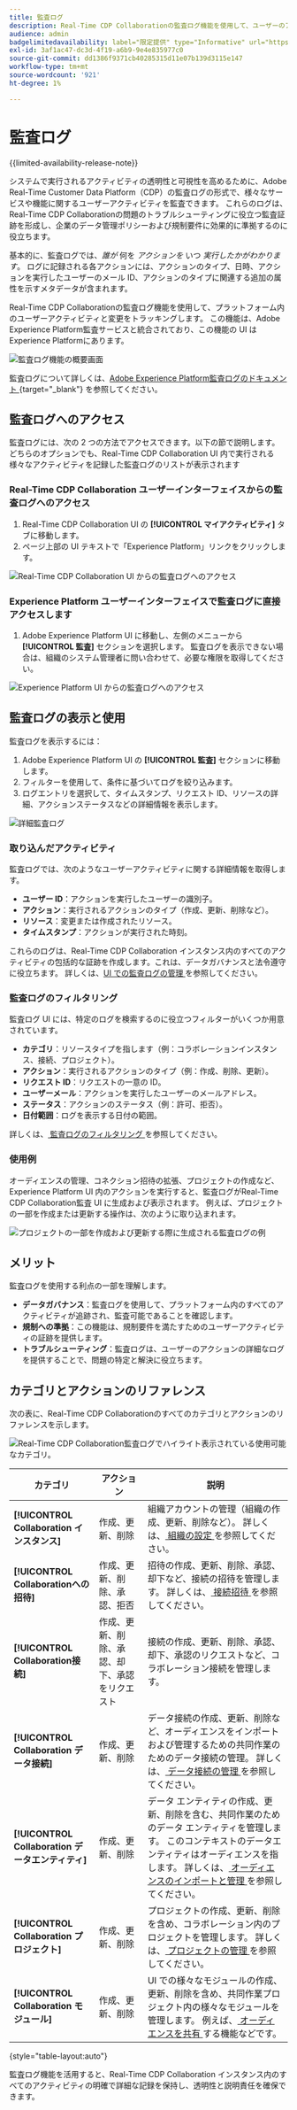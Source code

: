 ```yaml
---
title: 監査ログ
description: Real-Time CDP Collaborationの監査ログ機能を使用して、ユーザーのアクティビティと変更をトラッキングする方法について説明します。
audience: admin
badgelimitedavailability: label="限定提供" type="Informative" url="https://helpx.adobe.com/legal/product-descriptions/real-time-customer-data-platform-collaboration.html newtab=true"
exl-id: 3af1ac47-dc3d-4f19-a6b9-9e4e835977c0
source-git-commit: dd1386f9371cb40285315d11e07b139d3115e147
workflow-type: tm+mt
source-wordcount: '921'
ht-degree: 1%

---
```


# 監査ログ

{{limited-availability-release-note}}

システムで実行されるアクティビティの透明性と可視性を高めるために、Adobe Real-Time Customer Data Platform（CDP）の監査ログの形式で、様々なサービスや機能に関するユーザーアクティビティを監査できます。 これらのログは、Real-Time CDP Collaborationの問題のトラブルシューティングに役立つ監査証跡を形成し、企業のデータ管理ポリシーおよび規制要件に効果的に準拠するのに役立ちます。

基本的に、監査ログでは、*誰が* 何を *アクションを* いつ *実行したかがわかります*。 ログに記録される各アクションには、アクションのタイプ、日時、アクションを実行したユーザーのメール ID、アクションのタイプに関連する追加の属性を示すメタデータが含まれます。

Real-Time CDP Collaborationの監査ログ機能を使用して、プラットフォーム内のユーザーアクティビティと変更をトラッキングします。 この機能は、Adobe Experience Platform監査サービスと統合されており、この機能の UI はExperience Platformにあります。

![ 監査ログ機能の概要画面 ](/help/assets/setup/audit-logs/audit-logs-overview.png)

監査ログについて詳しくは、[Adobe Experience Platform監査ログのドキュメント ](https://experienceleague.adobe.com/en/docs/experience-platform/landing/governance-privacy-security/audit-logs/overview){target="_blank"} を参照してください。

## 監査ログへのアクセス

監査ログには、次の 2 つの方法でアクセスできます。以下の節で説明します。 どちらのオプションでも、Real-Time CDP Collaboration UI 内で実行される様々なアクティビティを記録した監査ログのリストが表示されます

### Real-Time CDP Collaboration ユーザーインターフェイスからの監査ログへのアクセス

1. Real-Time CDP Collaboration UI の **[!UICONTROL マイアクティビティ]** タブに移動します。
2. ページ上部の UI テキストで「Experience Platform」リンクをクリックします。

![Real-Time CDP Collaboration UI からの監査ログへのアクセス ](/help/assets/setup/audit-logs/access-from-collaboration-ui.png)

### Experience Platform ユーザーインターフェイスで監査ログに直接アクセスします

1. Adobe Experience Platform UI に移動し、左側のメニューから **[!UICONTROL 監査]** セクションを選択します。 監査ログを表示できない場合は、組織のシステム管理者に問い合わせて、必要な権限を取得してください。

![Experience Platform UI からの監査ログへのアクセス ](/help/assets/setup/audit-logs/access-from-experience-platform-ui.png)

## 監査ログの表示と使用

監査ログを表示するには：

1. Adobe Experience Platform UI の **[!UICONTROL 監査]** セクションに移動します。
2. フィルターを使用して、条件に基づいてログを絞り込みます。
3. ログエントリを選択して、タイムスタンプ、リクエスト ID、リソースの詳細、アクションステータスなどの詳細情報を表示します。

![ 詳細監査ログ ](/help/assets/setup/audit-logs/filters-and-detailed-view.png)

### 取り込んだアクティビティ

監査ログでは、次のようなユーザーアクティビティに関する詳細情報を取得します。

* **ユーザー ID**：アクションを実行したユーザーの識別子。
* **アクション**：実行されるアクションのタイプ（作成、更新、削除など）。
* **リソース**：変更または作成されたリソース。
* **タイムスタンプ**：アクションが実行された時刻。

これらのログは、Real-Time CDP Collaboration インスタンス内のすべてのアクティビティの包括的な証跡を作成します。これは、データガバナンスと法令遵守に役立ちます。 詳しくは、[UI での監査ログの管理 ](https://experienceleague.adobe.com/en/docs/experience-platform/landing/governance-privacy-security/audit-logs/overview#managing-audit-logs-in-the-ui) を参照してください。

### 監査ログのフィルタリング

監査ログ UI には、特定のログを検索するのに役立つフィルターがいくつか用意されています。

* **カテゴリ**：リソースタイプを指します（例：コラボレーションインスタンス、接続、プロジェクト）。
* **アクション**：実行されるアクションのタイプ（例：作成、削除、更新）。
* **リクエスト ID**：リクエストの一意の ID。
* **ユーザーメール**：アクションを実行したユーザーのメールアドレス。
* **ステータス**：アクションのステータス（例：許可、拒否）。
* **日付範囲**：ログを表示する日付の範囲。

詳しくは、[ 監査ログのフィルタリング ](https://experienceleague.adobe.com/en/docs/experience-platform/landing/governance-privacy-security/audit-logs/overview#filter-audit-logs) を参照してください。

### 使用例

オーディエンスの管理、コネクション招待の拡張、プロジェクトの作成など、Experience Platform UI 内のアクションを実行すると、監査ログがReal-Time CDP Collaboration監査 UI に生成および表示されます。 例えば、プロジェクトの一部を作成または更新する操作は、次のように取り込まれます。

![ プロジェクトの一部を作成および更新する際に生成される監査ログの例 ](/help/assets/setup/audit-logs/create-project-audits.png)

## メリット

監査ログを使用する利点の一部を理解します。

* **データガバナンス**：監査ログを使用して、プラットフォーム内のすべてのアクティビティが追跡され、監査可能であることを確認します。
* **規制への準拠**：この機能は、規制要件を満たすためのユーザーアクティビティの証跡を提供します。
* **トラブルシューティング**：監査ログは、ユーザーのアクションの詳細なログを提供することで、問題の特定と解決に役立ちます。

## カテゴリとアクションのリファレンス

次の表に、Real-Time CDP Collaborationのすべてのカテゴリとアクションのリファレンスを示します。

![Real-Time CDP Collaboration監査ログでハイライト表示されている使用可能なカテゴリ。](/help/assets/setup/audit-logs/available-categories.png)

| カテゴリ | アクション | 説明 |
|-------------------------------|------------------------------------------|-------------|
| **[!UICONTROL Collaboration インスタンス]** | 作成、更新、削除 | 組織アカウントの管理（組織の作成、更新、削除など）。 詳しくは、[ 組織の設定 ](/help/guide/setup/onboard-organization.md) を参照してください。 |
| **[!UICONTROL Collaborationへの招待]** | 作成、更新、削除、承認、拒否 | 招待の作成、更新、削除、承認、却下など、接続の招待を管理します。 詳しくは、[ 接続招待 ](/help/guide/connect/establishing-connections.md) を参照してください。 |
| **[!UICONTROL Collaboration接続]** | 作成、更新、削除、承認、却下、承認をリクエスト | 接続の作成、更新、削除、承認、却下、承認のリクエストなど、コラボレーション接続を管理します。 |
| **[!UICONTROL Collaboration データ接続]** | 作成、更新、削除 | データ接続の作成、更新、削除など、オーディエンスをインポートおよび管理するための共同作業のためのデータ接続の管理。 詳しくは、[ データ接続の管理 ](/help/guide/setup/manage-data-connection.md) を参照してください。 |
| **[!UICONTROL Collaboration データエンティティ]** | 作成、更新、削除 | データ エンティティの作成、更新、削除を含む、共同作業のためのデータ エンティティを管理します。 このコンテキストのデータエンティティはオーディエンスを指します。 詳しくは、[ オーディエンスのインポートと管理 ](/help/guide/setup/onboard-audiences.md) を参照してください。 |
| **[!UICONTROL Collaboration プロジェクト]** | 作成、更新、削除 | プロジェクトの作成、更新、削除を含め、コラボレーション内のプロジェクトを管理します。 詳しくは、[ プロジェクトの管理 ](/help/guide/collaborate/manage-projects.md) を参照してください。 |
| **[!UICONTROL Collaboration モジュール]** | 作成、更新、削除 | UI での様々なモジュールの作成、更新、削除を含め、共同作業プロジェクト内の様々なモジュールを管理します。 例えば、[ オーディエンスを共有 ](/help/guide/collaborate/share.md) する機能などです。 |

{style="table-layout:auto"}

監査ログ機能を活用すると、Real-Time CDP Collaboration インスタンス内のすべてのアクティビティの明確で詳細な記録を保持し、透明性と説明責任を確保できます。
